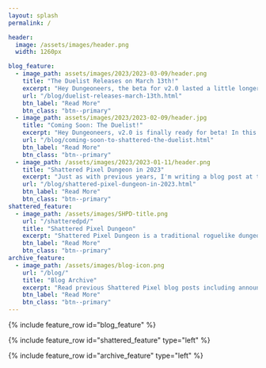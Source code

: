 ```yaml
---
layout: splash
permalink: /

header:
  image: /assets/images/header.png
  width: 1260px

blog_feature:
  - image_path: assets/images/2023/2023-03-09/header.png
    title: "The Duelist Releases on March 13th!"
    excerpt: "Hey Dungeoneers, the beta for v2.0 lasted a little longer than expected, but everything is now ready and I plan to release the update on Monday, March 13th at 1pm EDT!"
    url: "/blog/duelist-releases-march-13th.html"
    btn_label: "Read More"
    btn_class: "btn--primary"
  - image_path: assets/images/2023/2023-02-09/header.jpg
    title: "Coming Soon: The Duelist!"
    excerpt: "Hey Dungeoneers, v2.0 is finally ready for beta! In this blog post I'm going to share some more details Shattered's first new hero!"
    url: "/blog/coming-soon-to-shattered-the-duelist.html"
    btn_label: "Read More"
    btn_class: "btn--primary"
  - image_path: /assets/images/2023/2023-01-11/header.png
    title: "Shattered Pixel Dungeon in 2023"
    excerpt: "Just as with previous years, I'm writing a blog post at the start of 2023 to summarize my longer-term plans for Shattered Pixel Dungeon!"
    url: "/blog/shattered-pixel-dungeon-in-2023.html"
    btn_label: "Read More"
    btn_class: "btn--primary"
shattered_feature:
  - image_path: /assets/images/SHPD-title.png
    url: "/shatteredpd/"
    title: "Shattered Pixel Dungeon"
    excerpt: "Shattered Pixel Dungeon is a traditional roguelike dungeon crawler that's simple to start but hard to master! Every game is a unique challenge, with four different heroes, randomized levels and enemies, and hundreds of items to collect and use."
    btn_label: "Read More"
    btn_class: "btn--primary"
archive_feature:
  - image_path: /assets/images/blog-icon.png
    url: "/blog/"
    title: "Blog Archive"
    excerpt: "Read previous Shattered Pixel blog posts including announcements, design overviews, and teasers! The blog includes a full history of my dev work since I started Shattered Pixel Dungeon in 2014."
    btn_label: "Read More"
    btn_class: "btn--primary"
---
```


{% include feature_row id="blog_feature" %}

{% include feature_row id="shattered_feature" type="left" %}

{% include feature_row id="archive_feature" type="left" %}